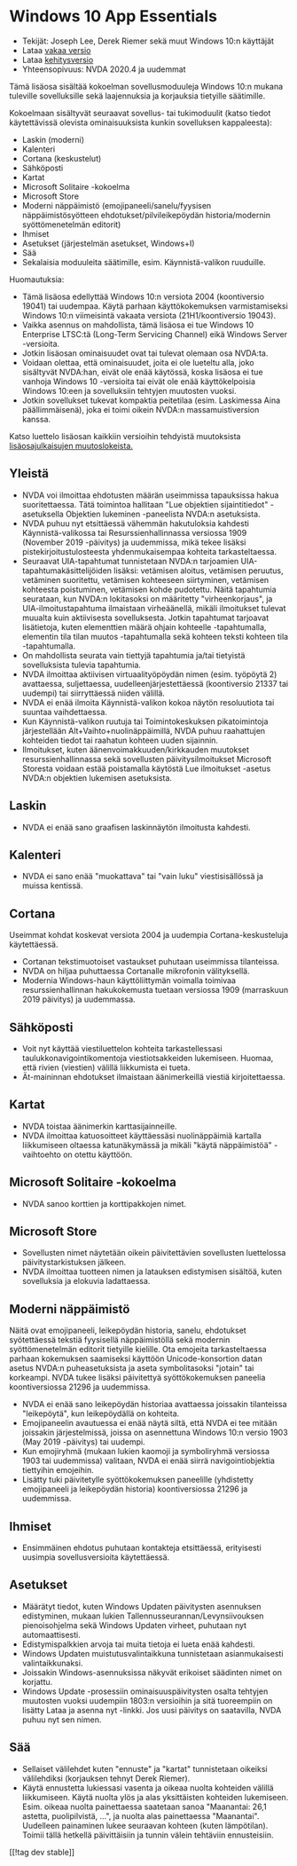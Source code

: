 # Windows 10 App Essentials #

* Tekijät: Joseph Lee, Derek Riemer sekä muut Windows 10:n käyttäjät
* Lataa [vakaa versio][1]
* Lataa [kehitysversio][2]
* Yhteensopivuus: NVDA 2020.4 ja uudemmat

Tämä lisäosa sisältää kokoelman sovellusmoduuleja Windows 10:n mukana
tuleville sovelluksille sekä laajennuksia ja korjauksia tietyille
säätimille.

Kokoelmaan sisältyvät seuraavat sovellus- tai tukimoduulit (katso tiedot
käytettävissä olevista ominaisuuksista kunkin sovelluksen kappaleesta):

* Laskin (moderni)
* Kalenteri
* Cortana (keskustelut)
* Sähköposti
* Kartat
* Microsoft Solitaire -kokoelma
* Microsoft Store
* Moderni näppäimistö (emojipaneeli/sanelu/fyysisen näppäimistösyötteen
  ehdotukset/pilvileikepöydän historia/modernin syöttömenetelmän editorit)
* Ihmiset
* Asetukset (järjestelmän asetukset, Windows+I)
* Sää
* Sekalaisia moduuleita säätimille, esim. Käynnistä-valikon ruuduille.

Huomautuksia:

* Tämä lisäosa edellyttää Windows 10:n versiota 2004 (koontiversio 19041)
  tai uudempaa. Käytä parhaan käyttökokemuksen varmistamiseksi Windows 10:n
  viimeisintä vakaata versiota (21H1/koontiversio 19043).
* Vaikka asennus on mahdollista, tämä lisäosa ei tue Windows 10 Enterprise
  LTSC:tä (Long-Term Servicing Channel) eikä Windows Server -versioita.
* Jotkin lisäosan ominaisuudet ovat tai tulevat olemaan osa NVDA:ta.
* Voidaan olettaa, että ominaisuudet, joita ei ole lueteltu alla, joko
  sisältyvät NVDA:han, eivät ole enää käytössä, koska lisäosa ei tue vanhoja
  Windows 10 -versioita tai eivät ole enää käyttökelpoisia Windows 10:een ja
  sovelluksiin tehtyjen muutosten vuoksi.
* Jotkin sovellukset tukevat kompaktia peitetilaa (esim. Laskimessa Aina
  päällimmäisenä), joka ei toimi oikein NVDA:n massamuistiversion kanssa.

Katso luettelo lisäosan kaikkiin versioihin tehdyistä muutoksista
[lisäosajulkaisujen muutoslokeista.][3]

## Yleistä

* NVDA voi ilmoittaa ehdotusten määrän useimmissa tapauksissa hakua
  suoritettaessa. Tätä toimintoa hallitaan "Lue objektien sijaintitiedot"
  -asetuksella Objektien lukeminen -paneelista NVDA:n asetuksista.
* NVDA puhuu nyt etsittäessä vähemmän hakutuloksia kahdesti
  Käynnistä-valikossa tai Resurssienhallinnassa versiossa 1909 (November
  2019 -päivitys) ja uudemmissa, mikä tekee lisäksi
  pistekirjoitustulosteesta yhdenmukaisempaa kohteita tarkasteltaessa.
* Seuraavat UIA-tapahtumat tunnistetaan NVDA:n tarjoamien
  UIA-tapahtumakäsittelijöiden lisäksi: vetämisen aloitus, vetämisen
  peruutus, vetäminen suoritettu, vetämisen kohteeseen siirtyminen,
  vetämisen kohteesta poistuminen, vetämisen kohde pudotettu. Näitä
  tapahtumia seurataan, kun NVDA:n lokitasoksi on määritetty
  "virheenkorjaus", ja UIA-ilmoitustapahtuma ilmaistaan virheäänellä, mikäli
  ilmoitukset tulevat muualta kuin aktiivisesta sovelluksesta. Jotkin
  tapahtumat tarjoavat lisätietoja, kuten elementtien määrä ohjain kohteelle
  -tapahtumalla, elementin tila tilan muutos -tapahtumalla sekä kohteen
  teksti kohteen tila -tapahtumalla.
* On mahdollista seurata vain tiettyjä tapahtumia ja/tai tietyistä
  sovelluksista tulevia tapahtumia.
* NVDA ilmoittaa aktiivisen virtuaalityöpöydän nimen (esim. työpöytä 2)
  avattaessa, suljettaessa, uudelleenjärjestettäessä (koontiversio 21337 tai
  uudempi) tai siirryttäessä niiden välillä.
* NVDA ei enää ilmoita Käynnistä-valikon kokoa  näytön resoluutiota tai
  suuntaa vaihdettaessa.
* Kun Käynnistä-valikon ruutuja tai Toimintokeskuksen pikatoimintoja
  järjestellään Alt+Vaihto+nuolinäppäimillä, NVDA puhuu raahattujen
  kohteiden tiedot tai raahatun kohteen uuden sijainnin.
* Ilmoitukset, kuten äänenvoimakkuuden/kirkkauden muutokset
  resurssienhallinnassa sekä sovellusten päivitysilmoitukset Microsoft
  Storesta voidaan estää poistamalla käytöstä Lue ilmoitukset -asetus NVDA:n
  objektien lukemisen asetuksista.

## Laskin

* NVDA ei enää sano graafisen laskinnäytön ilmoitusta kahdesti.

## Kalenteri

* NVDA ei sano enää "muokattava" tai "vain luku" viestisisällössä ja muissa
  kentissä.

## Cortana

Useimmat kohdat koskevat versiota 2004 ja uudempia Cortana-keskusteluja
käytettäessä.

* Cortanan tekstimuotoiset vastaukset puhutaan useimmissa tilanteissa.
* NVDA on hiljaa puhuttaessa Cortanalle mikrofonin välityksellä.
* Modernia Windows-haun käyttöliittymän voimalla toimivaa
  resurssienhallinnan hakukokemusta tuetaan versiossa 1909 (marraskuun 2019
  päivitys) ja uudemmassa.

## Sähköposti

* Voit nyt käyttää viestiluettelon kohteita tarkastellessasi
  taulukkonavigointikomentoja viestiotsakkeiden lukemiseen. Huomaa, että
  rivien (viestien) välillä liikkumista ei tueta.
* Ät-maininnan ehdotukset ilmaistaan äänimerkeillä viestiä kirjoitettaessa.

## Kartat

* NVDA toistaa äänimerkin karttasijainneille.
* NVDA ilmoittaa katuosoitteet käyttäessäsi nuolinäppäimiä kartalla
  liikkumiseen oltaessa katunäkymässä ja mikäli "käytä näppäimistöä"
  -vaihtoehto on otettu käyttöön.

## Microsoft Solitaire -kokoelma

* NVDA sanoo korttien ja korttipakkojen nimet.

## Microsoft Store

* Sovellusten nimet näytetään oikein päivitettävien sovellusten luettelossa
  päivitystarkistuksen jälkeen.
* NVDA ilmoittaa tuotteen nimen ja latauksen edistymisen sisältöä, kuten
  sovelluksia ja elokuvia ladattaessa.

## Moderni näppäimistö

Näitä ovat emojipaneeli, leikepöydän historia, sanelu, ehdotukset
syötettäessä tekstiä fyysisellä näppäimistöllä sekä modernin
syöttömenetelmän editorit tietyille kielille. Ota emojeita tarkasteltaessa
parhaan kokemuksen saamiseksi käyttöön Unicode-konsortion datan asetus
NVDA:n puheasetuksista ja aseta symbolitasoksi "jotain" tai korkeampi. NVDA
tukee lisäksi päivitettyä syöttökokemuksen paneelia koontiversiossa 21296 ja
uudemmissa.

* NVDA ei enää sano leikepöydän historiaa avattaessa joissakin tilanteissa
  "leikepöytä", kun leikepöydällä on kohteita.
* Emojipaneelin avautuessa ei enää näytä siltä, että NVDA  ei tee mitään
  joissakin järjestelmissä, joissa on asennettuna Windows 10:n versio 1903
  (May 2019 -päivitys) tai uudempi.
* Kun emojiryhmä (mukaan lukien kaomoji ja symboliryhmä versiossa 1903 tai
  uudemmissa) valitaan, NVDA ei enää siirrä navigointiobjektia tiettyihin
  emojeihin.
* Lisätty tuki päivitetylle syöttökokemuksen paneelille (yhdistetty
  emojipaneeli ja leikepöydän historia) koontiversiossa 21296 ja uudemmissa.

## Ihmiset

* Ensimmäinen ehdotus puhutaan kontakteja etsittäessä, erityisesti uusimpia
  sovellusversioita käytettäessä.

## Asetukset

* Määrätyt tiedot, kuten Windows Updaten päivitysten asennuksen edistyminen,
  mukaan lukien Tallennusseurannan/Levynsiivouksen pienoisohjelma sekä
  Windows Updaten virheet, puhutaan nyt automaattisesti.
* Edistymispalkkien arvoja tai muita tietoja ei lueta enää kahdesti.
* Windows Updaten muistutusvalintaikkuna tunnistetaan asianmukaisesti
  valintaikkunaksi.
* Joissakin Windows-asennuksissa näkyvät erikoiset säädinten nimet on
  korjattu.
* Windows Update -prosessiin ominaisuuspäivitysten osalta tehtyjen muutosten
  vuoksi uudempiin 1803:n versioihin ja sitä tuoreempiin  on lisätty Lataa
  ja asenna nyt -linkki. Jos uusi päivitys on saatavilla, NVDA puhuu nyt sen
  nimen.

## Sää

* Sellaiset välilehdet kuten "ennuste" ja "kartat" tunnistetaan oikeiksi
  välilehdiksi (korjauksen tehnyt Derek Riemer).
* Käytä ennustetta lukiessasi vasenta ja oikeaa nuolta kohteiden välillä
  liikkumiseen. Käytä nuolta ylös ja alas yksittäisten kohteiden
  lukemiseen. Esim.  oikeaa nuolta painettaessa saatetaan sanoa "Maanantai:
  26,1 astetta, puolipilvistä, ...", ja nuolta alas painettaessa
  "Maanantai". Uudelleen painaminen lukee seuraavan kohteen (kuten
  lämpötilan). Toimii tällä hetkellä päivittäisiin ja tunnin välein
  tehtäviin ennusteisiin.

[[!tag dev stable]]

[1]: https://addons.nvda-project.org/files/get.php?file=w10

[2]: https://addons.nvda-project.org/files/get.php?file=w10-dev

[3]: https://github.com/josephsl/wintenapps/wiki/w10changelog
